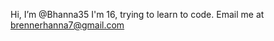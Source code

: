 Hi, I’m @Bhanna35
I'm 16, trying to learn to code.
Email me at brennerhanna7@gmail.com

<!---
Bhanna35/Bhanna35 is a ✨ special ✨ repository because its `README.md` (this file) appears on your GitHub profile.
You can click the Preview link to take a look at your changes.
--->
